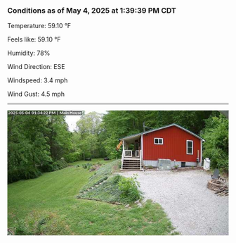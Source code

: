 ### Conditions as of May 4, 2025 at 1:39:39 PM CDT 

Temperature: 59.10 &deg;F

Feels like: 59.10 &deg;F

Humidity: 78%

Wind Direction: ESE

Windspeed: 3.4 mph

Wind Gust: 4.5 mph

---

<img src="./images/latest.jpeg"/>

